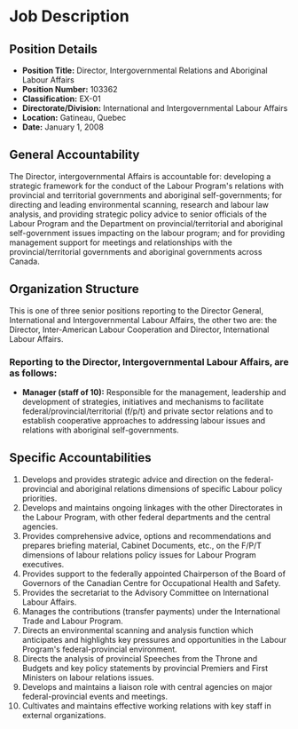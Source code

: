 # Job Description

## Position Details

*   **Position Title:** Director, Intergovernmental Relations and Aboriginal Labour Affairs
*   **Position Number:** 103362
*   **Classification:** EX-01
*   **Directorate/Division:** International and Intergovernmental Labour Affairs
*   **Location:** Gatineau, Quebec
*   **Date:** January 1, 2008

## General Accountability

The Director, intergovernmental Affairs is accountable for: developing a strategic framework for the conduct of the Labour Program's relations with provincial and territorial governments and aboriginal self-governments; for directing and leading environmental scanning, research and labour law analysis, and providing strategic policy advice to senior officials of the Labour Program and the Department on provincial/territorial and aboriginal self-government issues impacting on the labour program; and for providing management support for meetings and relationships with the provincial/territorial governments and aboriginal governments across Canada.

## Organization Structure

This is one of three senior positions reporting to the Director General, International and Intergovernmental Labour Affairs, the other two are: the Director, Inter-American Labour Cooperation and Director, International Labour Affairs.

### Reporting to the Director, Intergovernmental Labour Affairs, are as follows:

*   **Manager (staff of 10):** Responsible for the management, leadership and development of strategies, initiatives and mechanisms to facilitate federal/provincial/territorial (f/p/t) and private sector relations and to establish cooperative approaches to addressing labour issues and relations with aboriginal self-governments.

## Specific Accountabilities

1.  Develops and provides strategic advice and direction on the federal-provincial and aboriginal relations dimensions of specific Labour policy priorities.
2.  Develops and maintains ongoing linkages with the other Directorates in the Labour Program, with other federal departments and the central agencies.
3.  Provides comprehensive advice, options and recommendations and prepares briefing material, Cabinet Documents, etc., on the F/P/T dimensions of labour relations policy issues for Labour Program executives.
4.  Provides support to the federally appointed Chairperson of the Board of Governors of the Canadian Centre for Occupational Health and Safety.
5.  Provides the secretariat to the Advisory Committee on International Labour Affairs.
6.  Manages the contributions (transfer payments) under the International Trade and Labour Program.
7.  Directs an environmental scanning and analysis function which anticipates and highlights key pressures and opportunities in the Labour Program's federal-provincial environment.
8.  Directs the analysis of provincial Speeches from the Throne and Budgets and key policy statements by provincial Premiers and First Ministers on labour relations issues.
9.  Develops and maintains a liaison role with central agencies on major federal-provincial events and meetings.
10. Cultivates and maintains effective working relations with key staff in external organizations.
